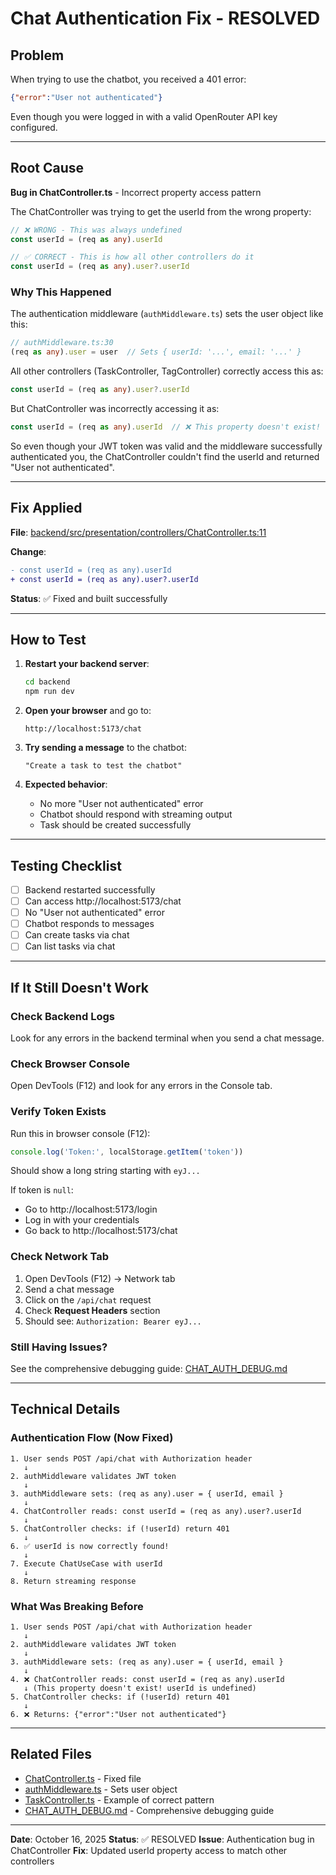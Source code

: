 # Chat Authentication Fix - RESOLVED

## Problem

When trying to use the chatbot, you received a 401 error:
```json
{"error":"User not authenticated"}
```

Even though you were logged in with a valid OpenRouter API key configured.

---

## Root Cause

**Bug in ChatController.ts** - Incorrect property access pattern

The ChatController was trying to get the userId from the wrong property:

```typescript
// ❌ WRONG - This was always undefined
const userId = (req as any).userId

// ✅ CORRECT - This is how all other controllers do it
const userId = (req as any).user?.userId
```

### Why This Happened

The authentication middleware (`authMiddleware.ts`) sets the user object like this:

```typescript
// authMiddleware.ts:30
(req as any).user = user  // Sets { userId: '...', email: '...' }
```

All other controllers (TaskController, TagController) correctly access this as:

```typescript
const userId = (req as any).user?.userId
```

But ChatController was incorrectly accessing it as:

```typescript
const userId = (req as any).userId  // ❌ This property doesn't exist!
```

So even though your JWT token was valid and the middleware successfully authenticated you, the ChatController couldn't find the userId and returned "User not authenticated".

---

## Fix Applied

**File**: [backend/src/presentation/controllers/ChatController.ts:11](backend/src/presentation/controllers/ChatController.ts#L11)

**Change**:
```diff
- const userId = (req as any).userId
+ const userId = (req as any).user?.userId
```

**Status**: ✅ Fixed and built successfully

---

## How to Test

1. **Restart your backend server**:
   ```bash
   cd backend
   npm run dev
   ```

2. **Open your browser** and go to:
   ```
   http://localhost:5173/chat
   ```

3. **Try sending a message** to the chatbot:
   ```
   "Create a task to test the chatbot"
   ```

4. **Expected behavior**:
   - No more "User not authenticated" error
   - Chatbot should respond with streaming output
   - Task should be created successfully

---

## Testing Checklist

- [ ] Backend restarted successfully
- [ ] Can access http://localhost:5173/chat
- [ ] No "User not authenticated" error
- [ ] Chatbot responds to messages
- [ ] Can create tasks via chat
- [ ] Can list tasks via chat

---

## If It Still Doesn't Work

### Check Backend Logs

Look for any errors in the backend terminal when you send a chat message.

### Check Browser Console

Open DevTools (F12) and look for any errors in the Console tab.

### Verify Token Exists

Run this in browser console (F12):
```javascript
console.log('Token:', localStorage.getItem('token'))
```

Should show a long string starting with `eyJ...`

If token is `null`:
- Go to http://localhost:5173/login
- Log in with your credentials
- Go back to http://localhost:5173/chat

### Check Network Tab

1. Open DevTools (F12) → Network tab
2. Send a chat message
3. Click on the `/api/chat` request
4. Check **Request Headers** section
5. Should see: `Authorization: Bearer eyJ...`

### Still Having Issues?

See the comprehensive debugging guide: [CHAT_AUTH_DEBUG.md](./CHAT_AUTH_DEBUG.md)

---

## Technical Details

### Authentication Flow (Now Fixed)

```
1. User sends POST /api/chat with Authorization header
   ↓
2. authMiddleware validates JWT token
   ↓
3. authMiddleware sets: (req as any).user = { userId, email }
   ↓
4. ChatController reads: const userId = (req as any).user?.userId
   ↓
5. ChatController checks: if (!userId) return 401
   ↓
6. ✅ userId is now correctly found!
   ↓
7. Execute ChatUseCase with userId
   ↓
8. Return streaming response
```

### What Was Breaking Before

```
1. User sends POST /api/chat with Authorization header
   ↓
2. authMiddleware validates JWT token
   ↓
3. authMiddleware sets: (req as any).user = { userId, email }
   ↓
4. ❌ ChatController reads: const userId = (req as any).userId
   ↓ (This property doesn't exist! userId is undefined)
5. ChatController checks: if (!userId) return 401
   ↓
6. ❌ Returns: {"error":"User not authenticated"}
```

---

## Related Files

- [ChatController.ts](backend/src/presentation/controllers/ChatController.ts) - Fixed file
- [authMiddleware.ts](backend/src/presentation/middleware/authMiddleware.ts) - Sets user object
- [TaskController.ts](backend/src/presentation/controllers/TaskController.ts) - Example of correct pattern
- [CHAT_AUTH_DEBUG.md](./CHAT_AUTH_DEBUG.md) - Comprehensive debugging guide

---

**Date**: October 16, 2025
**Status**: ✅ RESOLVED
**Issue**: Authentication bug in ChatController
**Fix**: Updated userId property access to match other controllers
